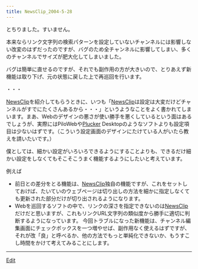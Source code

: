 ```yaml
---
title: NewsClip_2004-5-28
---
```

とちりました。すいません。

本来ならリンク文字列の検索パターンを設定していないチャンネルには影響しない改変のはずだったのですが、バグのため全チャンネルに影響してしまい、多くのチャンネルでサイズが肥大化してしまいました。



バグは簡単に直せるのですが、それでも副作用の方が大きいので、とりあえず新機能は取り下げ、元の状態に戻した上で再巡回を行います。



・・・



[NewsClip](/NewsClip)を紹介してもらうときに、いつも「[NewsClip](/NewsClip)は設定は大変だけどチャンネルがすでにたくさんあるから・・・」というようなことをよく書かれてしまいます。まあ、Webのデザインの悪さが使い勝手を悪くしているという面はあるでしょうが、実際にはPiloWebや[Plucker](/Plucker) Desktopのようなソフトよりも設定項目は少ないはずです。（こういう設定画面のデザインにたけている人がいたら教えを請いたいです。）



僕としては、細かい設定がいろいろできるようにすることよりも、できるだけ細かい設定をしなくてもそこそこうまく機能するようにしたいと考えています。

例えば

* 前日との差分をとる機能は、[NewsClip](/NewsClip)独自の機能ですが、これをセットしておけば、たいていのウェブページは切り出しの方法を細かに指定しなくても更新された部分だけが切り出されるようになります。
* Webを巡回するソフトの中で、リンクの深さを指定できないのは[NewsClip](/NewsClip)だけだと思いますが、これもリンクURL文字列の類似度から勝手に適切に判断するようになっています。
今回トラブルになった新機能は、チャンネル編集画面にチェックボックスを一つ増やせば、副作用なく使えるはずですが、それが改「良」と呼べるか、他の方法でもっと単純化できないか、もうすこし時間をかけて考えてみることにします。





----
[Edit](https://github.com/vitroid/vitroid.github.io/edit/master/MD/NewsClip_2004-5-28.md)
